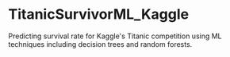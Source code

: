 # TitanicSurvivorML_Kaggle
Predicting survival rate for Kaggle's Titanic competition using ML techniques including decision trees and random forests.
